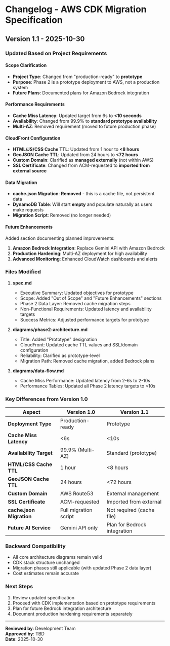 # Changelog - AWS CDK Migration Specification

## Version 1.1 - 2025-10-30

### Updated Based on Project Requirements

#### Scope Clarification
- **Project Type**: Changed from "production-ready" to **prototype**
- **Purpose**: Phase 2 is a prototype deployment to AWS, not a production system
- **Future Plans**: Documented plans for Amazon Bedrock integration

#### Performance Requirements
- **Cache Miss Latency**: Updated target from 6s to **<10 seconds**
- **Availability**: Changed from 99.9% to **standard prototype availability**
- **Multi-AZ**: Removed requirement (moved to future production phase)

#### CloudFront Configuration
- **HTML/JS/CSS Cache TTL**: Updated from 1 hour to **<8 hours**
- **GeoJSON Cache TTL**: Updated from 24 hours to **<72 hours**
- **Custom Domain**: Clarified as **managed externally** (not within AWS)
- **SSL Certificate**: Changed from ACM-requested to **imported from external source**

#### Data Migration
- **cache.json Migration**: **Removed** - this is a cache file, not persistent data
- **DynamoDB Table**: Will start **empty** and populate naturally as users make requests
- **Migration Script**: Removed (no longer needed)

#### Future Enhancements
Added section documenting planned improvements:
1. **Amazon Bedrock Integration**: Replace Gemini API with Amazon Bedrock
2. **Production Hardening**: Multi-AZ deployment for high availability
3. **Advanced Monitoring**: Enhanced CloudWatch dashboards and alerts

### Files Modified

1. **spec.md**
   - Executive Summary: Updated objectives for prototype
   - Scope: Added "Out of Scope" and "Future Enhancements" sections
   - Phase 2 Data Layer: Removed cache migration steps
   - Non-Functional Requirements: Updated latency and availability targets
   - Success Metrics: Adjusted performance targets for prototype

2. **diagrams/phase2-architecture.md**
   - Title: Added "Prototype" designation
   - CloudFront: Updated cache TTL values and SSL/domain configuration
   - Reliability: Clarified as prototype-level
   - Migration Path: Removed cache migration, added Bedrock plans

3. **diagrams/data-flow.md**
   - Cache Miss Performance: Updated latency from 2-6s to 2-10s
   - Performance Tables: Updated all Phase 2 latency targets to <10s

### Key Differences from Version 1.0

| Aspect | Version 1.0 | Version 1.1 |
|--------|-------------|-------------|
| **Deployment Type** | Production-ready | Prototype |
| **Cache Miss Latency** | <6s | <10s |
| **Availability Target** | 99.9% (Multi-AZ) | Standard (prototype) |
| **HTML/CSS Cache TTL** | 1 hour | <8 hours |
| **GeoJSON Cache TTL** | 24 hours | <72 hours |
| **Custom Domain** | AWS Route53 | External management |
| **SSL Certificate** | ACM-requested | Imported from external |
| **cache.json Migration** | Full migration script | Not required (cache file) |
| **Future AI Service** | Gemini API only | Plan for Bedrock integration |

### Backward Compatibility

- All core architecture diagrams remain valid
- CDK stack structure unchanged
- Migration phases still applicable (with updated Phase 2 data layer)
- Cost estimates remain accurate

### Next Steps

1. Review updated specification
2. Proceed with CDK implementation based on prototype requirements
3. Plan for future Bedrock integration architecture
4. Document production hardening requirements separately

---

**Reviewed by**: Development Team  
**Approved by**: TBD  
**Date**: 2025-10-30
